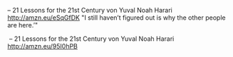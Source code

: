 – 21 Lessons for the 21st Century von Yuval Noah Harari
http://amzn.eu/eSqGfDK
"I still haven’t figured out is why the other people are here.’"

 – 21 Lessons for the 21st Century von Yuval Noah Harari
http://amzn.eu/95I0hPB